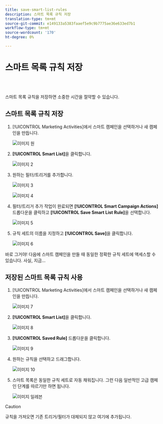 ```yaml
---
title: save-smart-list-rules
description: 스마트 목록 규칙 저장
translation-type: tm+mt
source-git-commit: e149133a5383faaef5e9c9b7775ae36e633ed7b1
workflow-type: tm+mt
source-wordcount: '170'
ht-degree: 0%

---
```



# 스마트 목록 규칙 저장

<br> 

스마트 목록 규칙을 저장하면 소중한 시간을 절약할 수 있습니다.

## 스마트 목록 규칙 저장

1. [!UICONTROL Marketing Activities]에서 스마트 캠페인을 선택하거나 새 캠페인을 만듭니다.

   ![이미지 원](/help/sky/assets/smart-lists-and-static-lists/save-smart-list-rules/save-smart-list-rules-1.png)

1. **[!UICONTROL Smart List]**&#x200B;을 클릭합니다.

   ![이미지 2](/help/sky/assets/smart-lists-and-static-lists/save-smart-list-rules/save-smart-list-rules-2.png)

1. 원하는 필터/트리거를 추가합니다.

   ![이미지 3](/help/sky/assets/smart-lists-and-static-lists/save-smart-list-rules/save-smart-list-rules-3.png)

   ![이미지 4](/help/sky/assets/smart-lists-and-static-lists/save-smart-list-rules/save-smart-list-rules-4.png)

1. 필터/트리거 추가 작업이 완료되면 **[!UICONTROL Smart Campaign Actions]** 드롭다운을 클릭하고 **[!UICONTROL Save Smart List Rule]**&#x200B;을 선택합니다.

   ![이미지 5](/help/sky/assets/smart-lists-and-static-lists/save-smart-list-rules/save-smart-list-rules-5.png)

1. 규칙 세트의 이름을 지정하고 **[!UICONTROL Save]**&#x200B;을 클릭합니다.

   ![이미지 6](/help/sky/assets/smart-lists-and-static-lists/save-smart-list-rules/save-smart-list-rules-6.png)

바로 그거야! 다음에 스마트 캠페인을 만들 때 동일한 정확한 규칙 세트에 액세스할 수 있습니다. 사실, 지금...

## 저장된 스마트 목록 규칙 사용

1. [!UICONTROL Marketing Activities]에서 스마트 캠페인을 선택하거나 새 캠페인을 만듭니다.

   ![이미지 7](/help/sky/assets/smart-lists-and-static-lists/save-smart-list-rules/save-smart-list-rules-7.png)

1. **[!UICONTROL Smart List]**&#x200B;을 클릭합니다.

   ![이미지 8](/help/sky/assets/smart-lists-and-static-lists/save-smart-list-rules/save-smart-list-rules-8.png)

1. **[!UICONTROL Saved Rule]** 드롭다운을 클릭합니다.

   ![이미지 9](/help/sky/assets/smart-lists-and-static-lists/save-smart-list-rules/save-smart-list-rules-9.png)

1. 원하는 규칙을 선택하고 드래그합니다.

   ![이미지 10](/help/sky/assets/smart-lists-and-static-lists/save-smart-list-rules/save-smart-list-rules-10.png)

1. 스마트 목록은 동일한 규칙 세트로 자동 채워집니다. 그런 다음 일반적인 고급 캠페인 단계를 따르기만 하면 됩니다.

   ![이미지 일레븐](/help/sky/assets/smart-lists-and-static-lists/save-smart-list-rules/save-smart-list-rules-11.png)

>[!CAUTION]
>
>규칙을 가져오면 기존 트리거/필터가 대체되지 않고 여기에 추가됩니다.
